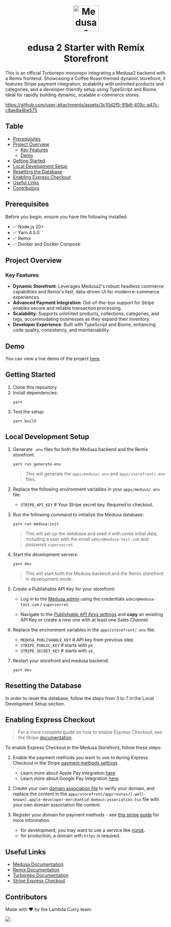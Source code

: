 <h1 align="center">
  <a href="https://barrio.lambdacurry.dev"><img src="https://barrio.lambdacurry.dev/favicon.svg" alt="Medusa 2 Starter with Remix Storefront" width="80" height="80"></a>
  <br>
  <br>
edusa 2 Starter with Remix Storefront
  <br>
</h1>


This is an official Turborepo monorepo integrating a Medusa2 backend with a Remix frontend. Showcasing a Coffee Roast themed dynamic storefront, it features Stripe payment integration, scalability with unlimited products and categories, and a developer-friendly setup using TypeScript and Biome. Ideal for rapidly building dynamic, scalable e-commerce stores.

https://github.com/user-attachments/assets/3c10d2f5-91b8-405c-a47c-c8ae8a4be575

## Table

- [Prerequisites](#prerequisites)
- [Project Overview](#project-overview)
  - [Key Features](#key-features)
  - [Demo](#demo)
- [Getting Started](#getting-started)
- [Local Development Setup](#local-development-setup)
- [Resetting the Database](#resetting-the-database)
- [Enabling Express Checkout](#enabling-express-checkout)
- [Useful Links](#useful-links)
- [Contributors](#contributors)

## Prerequisites

Before you begin, ensure you have the following installed:

- ✅ Node.js 20+
- ✅ Yarn 4.5.0
- ✅ Remix
- ✅ Docker and Docker Compose


## Project Overview

### Key Features

- **Dynamic Storefront**: Leverages Medusa2's robust headless commerce capabilities and Remix's fast, data-driven UI for modern e-commerce experiences.
- **Advanced Payment Integration**: Out-of-the-box support for Stripe enables secure and reliable transaction processing.
- **Scalability**: Supports unlimited products, collections, categories, and tags, accommodating businesses as they expand their inventory.
- **Developer Experience**: Built with TypeScript and Biome, enhancing code quality, consistency, and maintainability.

## Demo

You can view a live demo of the project [here](https://barrio.lambdacurry.dev/).


## Getting Started

1. Clone this repository
2. Install dependencies:
   ```
   yarn
   ```
3. Test the setup:
   ```
   yarn build
   ```

## Local Development Setup
1. Generate `.env` files for both the Medusa backend and the Remix storefront.
   ```
   yarn run generate-env
   ```
   > This will generate the `apps/medusa/.env` and `apps/storefront/.env` files.

2. Replace the following environment variables in your `apps/medusa/.env` file:
   - `STRIPE_API_KEY` # Your Stripe secret key. Required to checkout.

3. Run the following command to initialize the Medusa database:

   ```
   yarn run medusa:init
   ```

   > This will set up the database and seed it with some initial data, including a user with the email `admin@medusa-test.com` and password `supersecret`.

4. Start the development servers:
   ```
   yarn dev
   ```

   > This will start both the Medusa backend and the Remix storefront in development mode.

5. Create a Publishable API Key for your storefront:

   - Log in to the [Medusa admin](http://localhost:9000/app/login) using the credentials `admin@medusa-test.com` / `supersecret`

   - Navigate to the [_Publishable API Keys_ settings](http://localhost:9000/app/settings/publishable-api-keys) and **copy** an exisiting API Key or create a new one with at least one Sales Channel.

6. Replace the environment variables in the `apps/storefront/.env` file:

   - `MEDUSA_PUBLISHABLE_KEY` # API key from previous step
   - `STRIPE_PUBLIC_KEY` # starts with `pk_`
   - `STRIPE_SECRET_KEY` # starts with `sk_`

7. Restart your storefront and medusa backend:
      ```
      yarn dev
      ```


## Resetting the Database
In order to reset the database, follow the steps from 3 to 7 in the Local Development Setup section.

## Enabling Express Checkout

> For a more complete guide on how to enable Express Checkout, see the Stripe [documentation](https://docs.stripe.com/elements/express-checkout-element).

To enable Express Checkout in the Medusa Storefront, follow these steps:

1. Enable the payment methods you want to use to during Express Checkout in the Stripe [payment methods settings](https://dashboard.stripe.com/settings/payment_methods).
   - Learn more about Apple Pay integration [here](https://docs.stripe.com/apple-pay)
   - Learn more about Google Pay integration [here](https://docs.stripe.com/google-pay).

2. Create your own [domain association file](https://docs.stripe.com/apple-pay?platform=web#verify-domain) to verify your domain, and replace the content in the `apps/storefront/app/routes/[.well-known].apple-developer-merchantid-domain-association.tsx` file with your own domain association file content.

3. Register your domain for payment methods - see [this stripe guide](https://docs.stripe.com/payments/payment-methods/pmd-registration) for more information.
   -  for development, you may want to use a service like [ngrok](https://ngrok.com).
   -  for production, a domain with `https` is required.






## Useful Links

- [Medusa Documentation](https://docs.medusajs.com/)
- [Remix Documentation](https://remix.run/docs/en/main)
- [Turborepo Documentation](https://turbo.build/repo/docs)
 - [Stripe Express Checkout](https://docs.stripe.com/elements/express-checkout-element)


## Contributors
Made with ❤️ by the Lambda Curry team.


<a href = "https://github.com/lambda-curry/medusa2-starter/graphs/contributors">
  <img src = "https://contrib.rocks/image?repo=lambda-curry/medusa2-starter"/>
</a>
